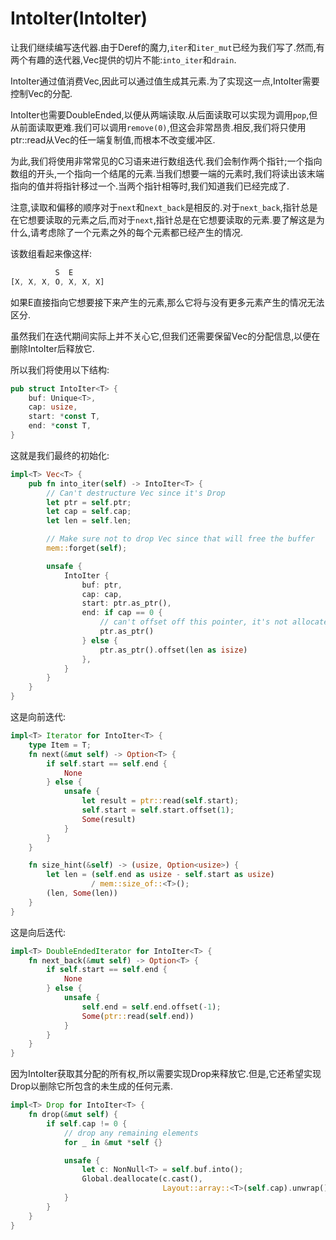 # IntoIter(IntoIter)

让我们继续编写迭代器.由于Deref的魔力,`iter`和`iter_mut`已经为我们写了.然而,有两个有趣的迭代器,Vec提供的切片不能:`into_iter`和`drain`.

IntoIter通过值消费Vec,因此可以通过值生成其元素.为了实现这一点,IntoIter需要控制Vec的分配.

IntoIter也需要DoubleEnded,以便从两端读取.从后面读取可以实现为调用`pop`,但从前面读取更难.我们可以调用`remove(0)`,但这会非常昂贵.相反,我们将只使用ptr::read从Vec的任一端复制值,而根本不改变缓冲区.

为此,我们将使用非常常见的C习语来进行数组迭代.我们会制作两个指针;一个指向数组的开头,一个指向一个结尾的元素.当我们想要一端的元素时,我们将读出该末端指向的值并将指针移过一个.当两个指针相等时,我们知道我们已经完成了.

注意,读取和偏移的顺序对于`next`和`next_back`是相反的.对于`next_back`,指针总是在它想要读取的元素之后,而对于`next`,指针总是在它想要读取的元素.要了解这是为什么,请考虑除了一个元素之外的每个元素都已经产生的情况.

该数组看起来像这样:

```Rust
          S  E
[X, X, X, O, X, X, X]
```

如果E直接指向它想要接下来产生的元素,那么它将与没有更多元素产生的情况无法区分.

虽然我们在迭代期间实际上并不关心它,但我们还需要保留Vec的分配信息,以便在删除IntoIter后释放它.

所以我们将使用以下结构:

```Rust
pub struct IntoIter<T> {
    buf: Unique<T>,
    cap: usize,
    start: *const T,
    end: *const T,
}
```

这就是我们最终的初始化:

```Rust
impl<T> Vec<T> {
    pub fn into_iter(self) -> IntoIter<T> {
        // Can't destructure Vec since it's Drop
        let ptr = self.ptr;
        let cap = self.cap;
        let len = self.len;

        // Make sure not to drop Vec since that will free the buffer
        mem::forget(self);

        unsafe {
            IntoIter {
                buf: ptr,
                cap: cap,
                start: ptr.as_ptr(),
                end: if cap == 0 {
                    // can't offset off this pointer, it's not allocated!
                    ptr.as_ptr()
                } else {
                    ptr.as_ptr().offset(len as isize)
                },
            }
        }
    }
}
```

这是向前迭代:

```Rust
impl<T> Iterator for IntoIter<T> {
    type Item = T;
    fn next(&mut self) -> Option<T> {
        if self.start == self.end {
            None
        } else {
            unsafe {
                let result = ptr::read(self.start);
                self.start = self.start.offset(1);
                Some(result)
            }
        }
    }

    fn size_hint(&self) -> (usize, Option<usize>) {
        let len = (self.end as usize - self.start as usize)
                  / mem::size_of::<T>();
        (len, Some(len))
    }
}
```

这是向后迭代:

```Rust
impl<T> DoubleEndedIterator for IntoIter<T> {
    fn next_back(&mut self) -> Option<T> {
        if self.start == self.end {
            None
        } else {
            unsafe {
                self.end = self.end.offset(-1);
                Some(ptr::read(self.end))
            }
        }
    }
}
```

因为IntoIter获取其分配的所有权,所以需要实现Drop来释放它.但是,它还希望实现Drop以删除它所包含的未生成的任何元素.

```Rust
impl<T> Drop for IntoIter<T> {
    fn drop(&mut self) {
        if self.cap != 0 {
            // drop any remaining elements
            for _ in &mut *self {}

            unsafe {
                let c: NonNull<T> = self.buf.into();
                Global.deallocate(c.cast(),
                                  Layout::array::<T>(self.cap).unwrap());
            }
        }
    }
}
```
